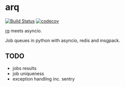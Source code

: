 arq
===

[![Build Status](https://travis-ci.org/samuelcolvin/arq.svg?branch=master)](https://travis-ci.org/samuelcolvin/arq)
[![codecov](https://codecov.io/gh/samuelcolvin/arq/branch/master/graph/badge.svg)](https://codecov.io/gh/samuelcolvin/arq)

[rq](https://github.com/nvie/rq) meets asyncio.

Job queues in python with asyncio, redis and msgpack.


## TODO

* jobs results
* job uniqueness
* exception handling inc. sentry
